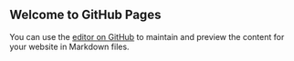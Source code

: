 ## Welcome to GitHub Pages

You can use the [editor on GitHub](https://github.com/harshh351998/Module-3-Solution/edit/master/index.md) to maintain and preview the content for your website in Markdown files.

